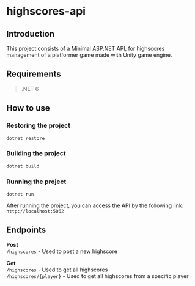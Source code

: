 # highscores-api
 
## Introduction
This project consists of a Minimal ASP.NET API, for highscores management of a platformer game made with Unity game engine.

## Requirements
> .NET 6

## How to use
### Restoring the project
`dotnet restore`

### Building the project
`dotnet build`

### Running the project
`dotnet run`

After running the project, you can access the API by the following link: `http://localhost:5062`

## Endpoints
**Post**<br>
`/highscores` - Used to post a new highscore

**Get**<br>
`/highscores` - Used to get all highscores<br>
`/highscores/{player}` - Used to get all highscores from a specific player
